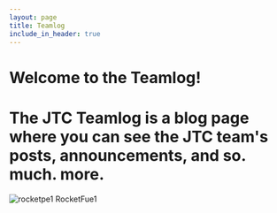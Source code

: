 ```yaml
---
layout: page
title: Teamlog
include_in_header: true
---
```

# Welcome to the Teamlog!
# The JTC Teamlog is a blog page where you can see the JTC team's posts, announcements, and so. much. more.

![rocketpe1](https://media.discordapp.net/attachments/797594919996751935/859145382130089984/1BY6sCRisdVuk5GyPL_q7rw-2.png) RocketFue1
